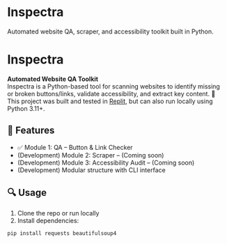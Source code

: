 # Inspectra
Automated website QA, scraper, and accessibility toolkit built in Python.
# Inspectra

**Automated Website QA Toolkit**  
Inspectra is a Python-based tool for scanning websites to identify missing or broken buttons/links, validate accessibility, and extract key content.
🧠 This project was built and tested in [Replit](https://replit.com), but can also run locally using Python 3.11+.


## 🧪 Features

- ✅ Module 1: QA – Button & Link Checker
- (Development) Module 2: Scraper – (Coming soon)
- (Development) Module 3: Accessibility Audit – (Coming soon)
- (Development)  Modular structure with CLI interface

## 🔍 Usage

1. Clone the repo or run locally
2. Install dependencies:

```bash
pip install requests beautifulsoup4
